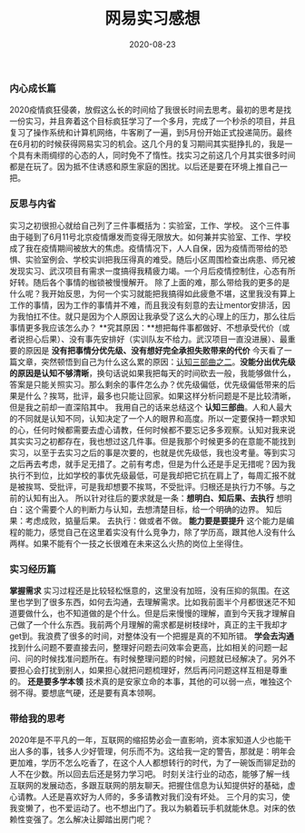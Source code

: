﻿---
layout: post
title: 网易实习感想
date: 2020-08-23 
tags: 
---
### 内心成长篇
2020疫情疯狂侵袭，放假这么长的时间给了我很长时间去思考。最初的思考是找一份实习，并且奔着这个目标疯狂学习了一个多月，完成了一个秒杀的项目，并且复习了操作系统和计算机网络，牛客刷了一遍，到5月份开始正式投递简历。最终在6月初的时候获得网易实习的机会。这几个月的复习期间其实挺挣扎的，我是一个具有未雨绸缪的心态的人，同时免不了惰性。找实习之前这几个月其实很多时间都是在玩了。因为抵不住诱惑和原生家庭的困扰。以后还是要在环境上推自己一把。
###  反思与内省 
实习之初很担心就给自己列了三件事概括为：实验室，工作、学校。
这个三件事由于碰到了6月11号北京疫情爆发而变得无限放大。如何兼并实验室、工作、学校成了我在疫情期间被放大的焦虑。疫情情况下，人人自保，因为疫情而带给的恐惧、实验室例会、学校实训把我压得真的难受。随后小区周围检查出病患、师兄被发现实习、武汉项目有需求一度搞得我精疲力竭。一个月后疫情控制住，心态有所好转。随后各个事情的枷锁被慢慢解开。
除了上面的难，那么带给我的更多的是什么呢？我开始反思，为何一个实习就能把我搞得如此疲惫不堪，这里我没有算上工作的事情，因为工作的事情并不难，而且我没有刻意的去让mentor安排活，因为我怕扛不住。就只是因为个人原因让我承受了这么大的心理上的压力，那么往后事情更多我应该怎么办？
**究其原因：**想把每件事都做好、不想承受代价（或者说担心后果）、没有事先安排好（实训队友不给力。武汉项目一直没进展）、最重要的原因是 **没有把事情分优先级、没有想好完全承担失败带来的代价** 
今天看了一篇文章，突然顿悟到自己为什么这么累的原因：[认知三部曲之二](https://mp.weixin.qq.com/s?src=3&timestamp=1598188761&ver=1&signature=95D5FoFTHjb4xQcpJhVhxUJ3DoQqOEoYUVRH-ZBn8RIOS5msv0qX*J*tA3GxZxLm6fNkbpQAOcZm3BwXJIzD8tRAHrrADlAJTtG01orjmDoumRerPf5yJKCujwGXFVgBsKlV0SvUw5LzqgtznGz0QLxSAmqTs7H-tom6h*XToxY=)。**没能分出优先级的原因是认知不够清晰**，换句话说如果我把每天的时间砍去一般，我能够做什么，答案是只能关照实习。那么剩余的事件怎么办？优先级偏低，优先级偏低带来的后果是什么？挨骂，批评，最多也只能让回家。如果这样分析问题是不是比较清晰，但是我之前却一直深陷其中。
我用自己的话来总结这个 **认知三部曲**。人和人最大的不同就是认知不同，认知决定了一个人的眼界和高度。所以一定要保持一颗求知的心，任何时候都需要去虚心请教，任何时候都不要忘记多多观察。认知对我来说其实实习之初都存在，我也想过这几件事。但是我那个时候更多的在意能不能找到实习，以至于去实习之后的事是次要的，也就是优先级低，我也没考量。等到实习之后再去考虑，就手足无措了。之前有考虑，但是为什么还是手足无措呢？因为我执行不到位，比如学校的事优先级最低，可是我却把它抗在肩上了，每周汇报不就是被挨骂、受批评，可是我却想要不挨骂，不受批评。归根还是执行力不够。与之前的认知有出入。
所以针对往后的要求就是一条：**想明白、知后果、去执行**
想明白：这个需要个人的判断力与认知，去想清楚目标，给一个明确的边界。
知后果：考虑成败，掂量后果。
去执行：做或者不做。
**能力要是要提升** 这个能力是编程的能力，感觉自己在这里着实没有什么竞争力，除了学历高，跟其他人没有什么两样。如果不能有个一技之长很难在未来这么火热的岗位上坐得住。
### 实习经历篇
**掌握需求** 实习过程还是比较轻松惬意的，这里没有加班，没有压抑的氛围。在这里也学到了很多东西，如何去沟通，去理解需求。比如我前面半个月都很迷茫不知道要做什么，也不知道做的是个什么。但是后来慢慢的理解，直到今天我才理解自己做了一个什么东西。我前两个月理解的需求都是树枝绿叶，真正的主干我却才get到。我浪费了很多的时间，对整体没有一个把握是真的不知所错。
**学会去沟通** 找到什么问题不要直接去问，整理好问题去问效率会更高，比如相关的问题一起问、问的时候找准问题所在。有时候整理问题的时候，问题就已经解决了。另外不要担心会打扰到别人，如果担心就把问题梳理好，然后再问问题这样互相是尊重的。
**还是要多学本领** 技术真的是安家立命的本事，其他的可以弱一点，唯独这个弱不得。要想底气硬，还是要有真本领啊。

### 带给我的思考
2020年是不平凡的一年，互联网的缩招势必会一直影响，资本家知道人少也能干出人多的事，钱多人少好管理，何乐而不为。这给我一定的警告，那就是：明年会更加难，学历不怎么吃香了，在这个人人都想转行的时代，为了一碗饭而铆足劲的人不在少数。所以回去后还是努力学习吧。
时刻关注行业的动态，能够了解一线互联网的发展动态，多跟互联网的朋友聊天。把握住信息为认知提供好的基础，虚心请教。人还是喜欢好为人师的，多多请教对我们没有坏处。
三个月的实习，使我变懒了，也不爱运动了。也不想出门了。我以为躺着玩手机就能休息。对床的依赖性变强了。怎么解决让脚踏出房门呢？
